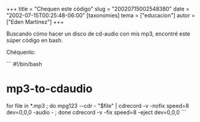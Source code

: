 +++
title = "Chequen este código"
slug = "20020715002548380"
date = "2002-07-15T00:25:48-06:00"
[taxonomies]
tema = ["educacion"]
autor = ["Eden Martinez"]
+++

Buscando cómo hacer un disco de cd-audio con mis mp3, encontré este
súper código en bash.

Chéquenlo:

´´´
 #!/bin/bash
 # mp3-to-cdaudio
 for file in *.mp3 ; do mpg123 --cdr - "$file" \| cdrecord -v -nofix
 speed=8 dev=0,0,0 -audio - ; done
 cdrecord -v -fix speed=8 -eject dev=0,0,0
´´´
